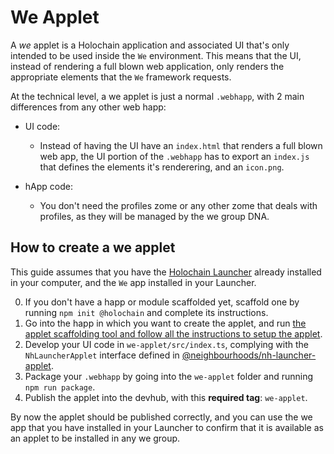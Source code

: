 # We Applet

A *we* applet is a Holochain application and associated UI that's only intended to be used inside the `We` environment. This means that the UI, instead of rendering a full blown web application, only renders the appropriate elements that the `We` framework requests.

At the technical level, a we applet is just a normal `.webhapp`, with 2 main differences from any other web happ:

- UI code:
  - Instead of having the UI have an `index.html` that renders a full blown web app, the UI portion of the `.webhapp` has to export an `index.js` that defines the elements it's renderering, and an `icon.png`.

- hApp code:
  - You don't need the profiles zome or any other zome that deals with profiles, as they will be managed by the we group DNA.

##  How to create a we applet

This guide assumes that you have the [Holochain Launcher](https://github.com/holochain/launcher) already installed in your computer, and the `We` app installed in your Launcher. 

0. If you don't have a happ or module scaffolded yet, scaffold one by running `npm init @holochain` and complete its instructions.
1. Go into the happ in which you want to create the applet, and run [the applet scaffolding tool and follow all the instructions to setup the applet](https://www.npmjs.com/package/@lightningrodlabs/create-we-applet).
2. Develop your UI code in `we-applet/src/index.ts`, complying with the `NhLauncherApplet` interface defined in [@neighbourhoods/nh-launcher-applet](https://www.npmjs.com/package/@neighbourhoods/nh-launcher-applet).
3. Package your `.webhapp` by going into the `we-applet` folder and running `npm run package`.
4. Publish the applet into the devhub, with this **required tag**: `we-applet`.

By now the applet should be published correctly, and you can use the we app that you have installed in your Launcher to confirm that it is available as an applet to be installed in any we group.
